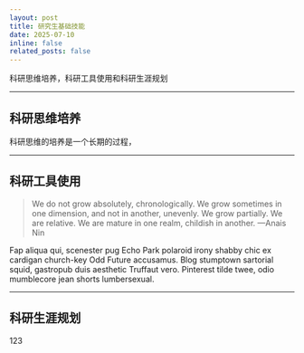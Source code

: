 ```yaml
---
layout: post
title: 研究生基础技能
date: 2025-07-10
inline: false
related_posts: false
---
```


科研思维培养，科研工具使用和科研生涯规划

---

## 科研思维培养

科研思维的培养是一个长期的过程，

---

## 科研工具使用

> We do not grow absolutely, chronologically. We grow sometimes in one dimension, and not in another, unevenly. We grow partially. We are relative. We are mature in one realm, childish in another.
> —Anais Nin

Fap aliqua qui, scenester pug Echo Park polaroid irony shabby chic ex cardigan church-key Odd Future accusamus. Blog stumptown sartorial squid, gastropub duis aesthetic Truffaut vero. Pinterest tilde twee, odio mumblecore jean shorts lumbersexual.

---

## 科研生涯规划

123